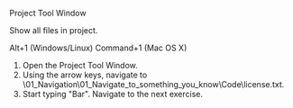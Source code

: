 Project Tool Window

Show all files in project.

Alt+1 (Windows/Linux)
Command+1 (Mac OS X)

1. Open the Project Tool Window.
2. Using the arrow keys, navigate to \01_Navigation\01_Navigate_to_something_you_know\Code\license.txt.
3. Start typing "Bar". Navigate to the next exercise.
